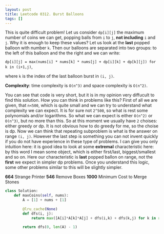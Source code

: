 ```yaml
---
layout: post
title: Leetcode 0312. Burst Balloons
tags: []
---
```


This is quite difficult problem! Let us consider `dp[i][j]` the maximum number of coins we can get, popping balls from `i` to `j`, **not including** `i` and `j`. Why it is enough to keep these values? Let us look at the **last** popped balloon with number `k`. Then our balloons are separated into two groups: to the left of this balloon and the the right and we can write:
 
`dp[i][j] = max(nums[i] * nums[k] * nums[j] + dp[i][k] + dp[k][j]) for k in (i+1,j)`, 

where `k` is the index of the last balloon burst in `(i, j)`. 

**Complexity**: time complexity is `O(n^3)` and space complexity is `O(n^2)`.

You can see that code is very short, but it is in my opinion very diffucult to find this solution. How you can think in problems like this? First of all we are given, that `n<500`, which is quite small and we can try to understand what complexity we can expect. It is for sure not `2^500`, so what is rest some polynomials and/or logarithms.  So what we can expect is either `O(n^2)` or `O(n^3)`, but no more than this. So at this moment we usually have `2` choises: either greedy or dp. It is not obvious how to do greedy for me, so the choise is dp. Now we can think that repeating subproblem is what is the answer on range `(i, j)`. However the last step is something you can not invent quickly if you do not have experience in these type of problems. I can give you only intuition here: it is good idea to look at some **extremal** characteristic here: by this word I mean some object, which is either first/last, biggest/smallest and so on. Here our characteristic is **last** popped ballon on range, not the **first** we expect in simpler dp problems. Once you understand this logic, some other problems similar to this will be slightly simpler.

**664** Strange Printer
**546** Remove Boxes
**1000** Minimum Cost to Merge Stones

```python
class Solution:
    def maxCoins(self, nums):
        A = [1] + nums + [1]
        
        @lru_cache(None)
        def dfs(i, j):
            return max([A[i]*A[k]*A[j] + dfs(i,k) + dfs(k,j) for k in range(i+1, j)] or [0])
        
        return dfs(0, len(A) - 1)
```
